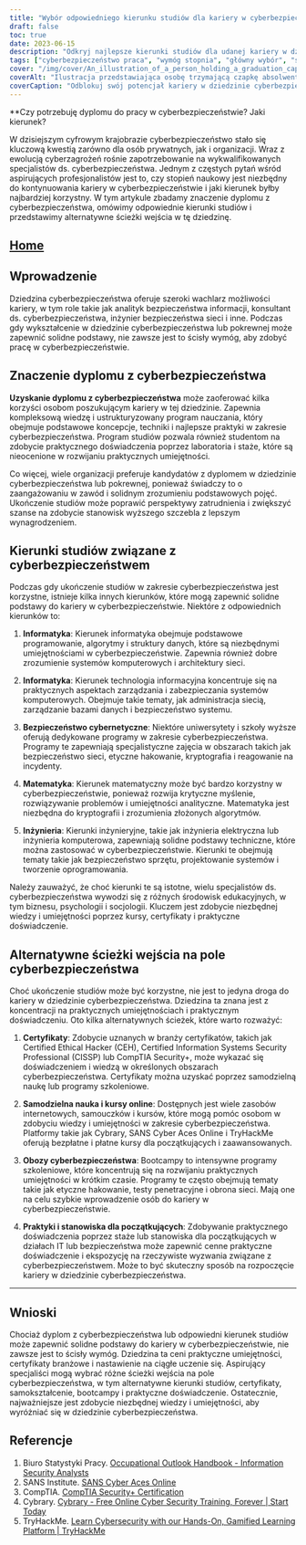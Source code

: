 ```yaml
---
title: "Wybór odpowiedniego kierunku studiów dla kariery w cyberbezpieczeństwie: Przewodnik dla aspirujących profesjonalistów"
draft: false
toc: true
date: 2023-06-15
description: "Odkryj najlepsze kierunki studiów dla udanej kariery w dziedzinie cyberbezpieczeństwa i dowiedz się, jak poruszać się po ścieżce do zostania wykwalifikowanym profesjonalistą."
tags: ["cyberbezpieczeństwo praca", "wymóg stopnia", "główny wybór", "ścieżka kariery w cyberbezpieczeństwie", "bezpieczeństwo informacji", "cyberzagrożenia", "możliwości kariery", "rozwój umiejętności", "certyfikaty branżowe", "bootcampy cyberbezpieczeństwa", "Opcje samodzielnej nauki", "kursy online", "programy stażowe", "stanowiska podstawowe", "cyberbezpieczeństwo praca", "edukacja w zakresie cyberbezpieczeństwa", "poradnictwo zawodowe", "ścieżki cyberbezpieczeństwa", "Najlepsze kierunki studiów związane z cyberbezpieczeństwem", "program nauczania cyberbezpieczeństwa", "kierunek technologia informacyjna", "kierunek informatyka", "kierunek matematyka", "kierunek inżynieria", "biznes i cyberbezpieczeństwo", "psychologia i cyberbezpieczeństwo", "socjologia i cyberbezpieczeństwo", "perspektywy pracy w cyberbezpieczeństwie", "praktyczne umiejętności w zakresie cyberbezpieczeństwa", "ciągłe uczenie się w zakresie cyberbezpieczeństwa", "zapotrzebowanie na specjalistów ds. cyberbezpieczeństwa"]
cover: "/img/cover/An_illustration_of_a_person_holding_a_graduation_cap_with.png"
coverAlt: "Ilustracja przedstawiająca osobę trzymającą czapkę absolwenta z tarczą reprezentującą cyberbezpieczeństwo, symbolizującą potrzebę edukacji i umiejętności w dziedzinie cyberbezpieczeństwa. --aspect 16:9"
coverCaption: "Odblokuj swój potencjał kariery w dziedzinie cyberbezpieczeństwa dzięki edukacji i umiejętnościom."
---
```


**Czy potrzebuję dyplomu do pracy w cyberbezpieczeństwie? Jaki kierunek?

W dzisiejszym cyfrowym krajobrazie cyberbezpieczeństwo stało się kluczową kwestią zarówno dla osób prywatnych, jak i organizacji. Wraz z ewolucją cyberzagrożeń rośnie zapotrzebowanie na wykwalifikowanych specjalistów ds. cyberbezpieczeństwa. Jednym z częstych pytań wśród aspirujących profesjonalistów jest to, czy stopień naukowy jest niezbędny do kontynuowania kariery w cyberbezpieczeństwie i jaki kierunek byłby najbardziej korzystny. W tym artykule zbadamy znaczenie dyplomu z cyberbezpieczeństwa, omówimy odpowiednie kierunki studiów i przedstawimy alternatywne ścieżki wejścia w tę dziedzinę.

## [Home](/cyber-security-career-playbook-start/)

## Wprowadzenie

Dziedzina cyberbezpieczeństwa oferuje szeroki wachlarz możliwości kariery, w tym role takie jak analityk bezpieczeństwa informacji, konsultant ds. cyberbezpieczeństwa, inżynier bezpieczeństwa sieci i inne. Podczas gdy wykształcenie w dziedzinie cyberbezpieczeństwa lub pokrewnej może zapewnić solidne podstawy, nie zawsze jest to ścisły wymóg, aby zdobyć pracę w cyberbezpieczeństwie.

## Znaczenie dyplomu z cyberbezpieczeństwa

**Uzyskanie dyplomu z cyberbezpieczeństwa** może zaoferować kilka korzyści osobom poszukującym kariery w tej dziedzinie. Zapewnia kompleksową wiedzę i ustrukturyzowany program nauczania, który obejmuje podstawowe koncepcje, techniki i najlepsze praktyki w zakresie cyberbezpieczeństwa. Program studiów pozwala również studentom na zdobycie praktycznego doświadczenia poprzez laboratoria i staże, które są nieocenione w rozwijaniu praktycznych umiejętności.

Co więcej, wiele organizacji preferuje kandydatów z dyplomem w dziedzinie cyberbezpieczeństwa lub pokrewnej, ponieważ świadczy to o zaangażowaniu w zawód i solidnym zrozumieniu podstawowych pojęć. Ukończenie studiów może poprawić perspektywy zatrudnienia i zwiększyć szanse na zdobycie stanowisk wyższego szczebla z lepszym wynagrodzeniem.

## Kierunki studiów związane z cyberbezpieczeństwem

Podczas gdy ukończenie studiów w zakresie cyberbezpieczeństwa jest korzystne, istnieje kilka innych kierunków, które mogą zapewnić solidne podstawy do kariery w cyberbezpieczeństwie. Niektóre z odpowiednich kierunków to:

1. **Informatyka**: Kierunek informatyka obejmuje podstawowe programowanie, algorytmy i struktury danych, które są niezbędnymi umiejętnościami w cyberbezpieczeństwie. Zapewnia również dobre zrozumienie systemów komputerowych i architektury sieci.

2. **Informatyka**: Kierunek technologia informacyjna koncentruje się na praktycznych aspektach zarządzania i zabezpieczania systemów komputerowych. Obejmuje takie tematy, jak administracja siecią, zarządzanie bazami danych i bezpieczeństwo systemu.

3. **Bezpieczeństwo cybernetyczne**: Niektóre uniwersytety i szkoły wyższe oferują dedykowane programy w zakresie cyberbezpieczeństwa. Programy te zapewniają specjalistyczne zajęcia w obszarach takich jak bezpieczeństwo sieci, etyczne hakowanie, kryptografia i reagowanie na incydenty.

4. **Matematyka**: Kierunek matematyczny może być bardzo korzystny w cyberbezpieczeństwie, ponieważ rozwija krytyczne myślenie, rozwiązywanie problemów i umiejętności analityczne. Matematyka jest niezbędna do kryptografii i zrozumienia złożonych algorytmów.

5. **Inżynieria**: Kierunki inżynieryjne, takie jak inżynieria elektryczna lub inżynieria komputerowa, zapewniają solidne podstawy techniczne, które można zastosować w cyberbezpieczeństwie. Kierunki te obejmują tematy takie jak bezpieczeństwo sprzętu, projektowanie systemów i tworzenie oprogramowania.

Należy zauważyć, że choć kierunki te są istotne, wielu specjalistów ds. cyberbezpieczeństwa wywodzi się z różnych środowisk edukacyjnych, w tym biznesu, psychologii i socjologii. Kluczem jest zdobycie niezbędnej wiedzy i umiejętności poprzez kursy, certyfikaty i praktyczne doświadczenie.

## Alternatywne ścieżki wejścia na pole cyberbezpieczeństwa

Choć ukończenie studiów może być korzystne, nie jest to jedyna droga do kariery w dziedzinie cyberbezpieczeństwa. Dziedzina ta znana jest z koncentracji na praktycznych umiejętnościach i praktycznym doświadczeniu. Oto kilka alternatywnych ścieżek, które warto rozważyć:

1. **Certyfikaty**: Zdobycie uznanych w branży certyfikatów, takich jak Certified Ethical Hacker (CEH), Certified Information Systems Security Professional (CISSP) lub CompTIA Security+, może wykazać się doświadczeniem i wiedzą w określonych obszarach cyberbezpieczeństwa. Certyfikaty można uzyskać poprzez samodzielną naukę lub programy szkoleniowe.

2. **Samodzielna nauka i kursy online**: Dostępnych jest wiele zasobów internetowych, samouczków i kursów, które mogą pomóc osobom w zdobyciu wiedzy i umiejętności w zakresie cyberbezpieczeństwa. Platformy takie jak Cybrary, SANS Cyber Aces Online i TryHackMe oferują bezpłatne i płatne kursy dla początkujących i zaawansowanych.

3. **Obozy cyberbezpieczeństwa**: Bootcampy to intensywne programy szkoleniowe, które koncentrują się na rozwijaniu praktycznych umiejętności w krótkim czasie. Programy te często obejmują tematy takie jak etyczne hakowanie, testy penetracyjne i obrona sieci. Mają one na celu szybkie wprowadzenie osób do kariery w cyberbezpieczeństwie.

4. **Praktyki i stanowiska dla początkujących**: Zdobywanie praktycznego doświadczenia poprzez staże lub stanowiska dla początkujących w działach IT lub bezpieczeństwa może zapewnić cenne praktyczne doświadczenie i ekspozycję na rzeczywiste wyzwania związane z cyberbezpieczeństwem. Może to być skuteczny sposób na rozpoczęcie kariery w dziedzinie cyberbezpieczeństwa.

______

## Wnioski

Chociaż dyplom z cyberbezpieczeństwa lub odpowiedni kierunek studiów może zapewnić solidne podstawy do kariery w cyberbezpieczeństwie, nie zawsze jest to ścisły wymóg. Dziedzina ta ceni praktyczne umiejętności, certyfikaty branżowe i nastawienie na ciągłe uczenie się. Aspirujący specjaliści mogą wybrać różne ścieżki wejścia na pole cyberbezpieczeństwa, w tym alternatywne kierunki studiów, certyfikaty, samokształcenie, bootcampy i praktyczne doświadczenie. Ostatecznie, najważniejsze jest zdobycie niezbędnej wiedzy i umiejętności, aby wyróżniać się w dziedzinie cyberbezpieczeństwa.

## Referencje

1. Biuro Statystyki Pracy. [Occupational Outlook Handbook - Information Security Analysts](https://www.bls.gov/ooh/computer-and-information-technology/information-security-analysts.htm)
2. SANS Institute. [SANS Cyber Aces Online](https://www.cyberaces.org/)
3. CompTIA. [CompTIA Security+ Certification](https://www.comptia.org/certifications/security)
4. Cybrary. [Cybrary - Free Online Cyber Security Training, Forever | Start Today](https://www.cybrary.it/)
5. TryHackMe. [Learn Cybersecurity with our Hands-On, Gamified Learning Platform | TryHackMe](https://tryhackme.com/)


